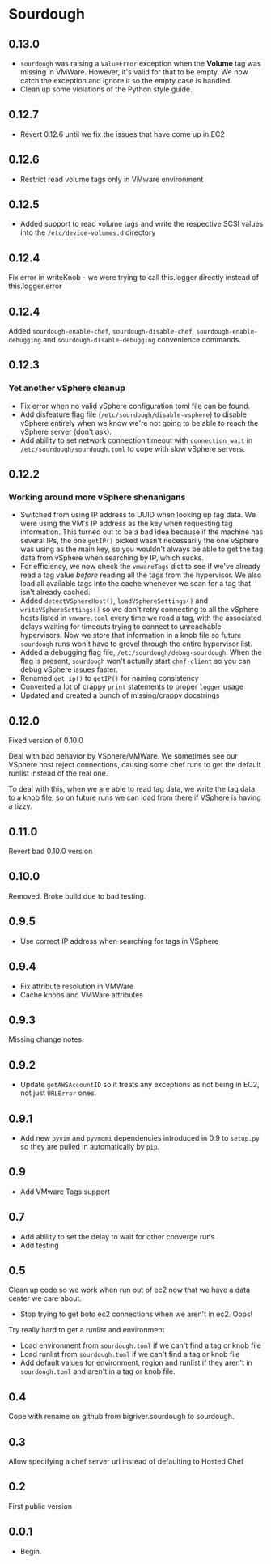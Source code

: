 # Sourdough

## 0.13.0

* `sourdough` was raising a `ValueError` exception when the **Volume** tag was missing in VMWare. However, it's valid for that to be empty. We now catch the exception and ignore it so the empty case is handled.
* Clean up some violations of the Python style guide.

## 0.12.7

* Revert 0.12.6 until we fix the issues that have come up in EC2

## 0.12.6

* Restrict read volume tags only in VMware environment 

## 0.12.5

* Added support to read volume tags and write the respective SCSI values into the `/etc/device-volumes.d` directory

## 0.12.4

Fix error in writeKnob - we were trying to call this.logger directly instead of this.logger.error

## 0.12.4

Added `sourdough-enable-chef`, `sourdough-disable-chef`, `sourdough-enable-debugging` and `sourdough-disable-debugging` convenience commands.

## 0.12.3

### Yet another vSphere cleanup

* Fix error when no valid vSphere configuration toml file can be found.
* Add disfeature flag file (`/etc/sourdough/disable-vsphere`) to disable vSphere entirely when we know we're not going to be able to reach the vSphere server (don't ask).
* Add ability to set network connection timeout with `connection_wait` in `/etc/sourdough/sourdough.toml` to cope with slow vSphere servers.

## 0.12.2

### Working around more vSphere shenanigans

* Switched from using IP address to UUID when looking up tag data. We were using the VM's IP address as the key when requesting tag information. This turned out to be a bad idea because if the machine has several IPs, the one `getIP()` picked wasn't necessarily the one vSphere was using as the main key, so you wouldn't always be able to get the tag data from vSphere when searching by IP, which sucks.
* For efficiency, we now check the `vmwareTags` dict to see if we've already read a tag value  _before_ reading all the tags from the hypervisor. We also load all available tags into the cache whenever we scan for a tag that isn't already cached.
* Added `detectVSphereHost()`, `loadVSphereSettings()` and `writeVSphereSettings()` so we don't retry connecting to all the vSphere hosts listed in `vmware.toml` every time we read a tag, with the associated delays waiting for timeouts trying to connect to unreachable hypervisors. Now we store that information in a knob file so future `sourdough` runs won't have to grovel through the entire hypervisor list.
* Added a debugging flag file, `/etc/sourdough/debug-sourdough`.  When the flag is present, `sourdough` won't actually start `chef-client` so you can debug vSphere issues faster.
* Renamed `get_ip()` to `getIP()` for naming consistency
* Converted a lot of crappy `print` statements to proper `logger` usage
* Updated and created a bunch of missing/crappy docstrings

## 0.12.0

Fixed version of 0.10.0

Deal with bad behavior by VSphere/VMWare. We sometimes see our VSphere host reject connections, causing some chef runs to get the default runlist instead of the real one.

To deal with this, when we are able to read tag data, we write the tag data to a knob file, so on future runs we can load from there if VSphere is having a tizzy.

## 0.11.0

Revert bad 0.10.0 version

## 0.10.0

Removed. Broke build due to bad testing.

## 0.9.5

* Use correct IP address when searching for tags in VSphere

## 0.9.4

* Fix attribute resolution in VMWare
* Cache knobs and VMWare attributes

## 0.9.3

Missing change notes.

## 0.9.2

* Update `getAWSAccountID` so it treats any exceptions as not being in EC2, not just `URLError` ones.

## 0.9.1

* Add new `pyvim` and `pyvmomi` dependencies introduced in 0.9 to `setup.py` so they are pulled in automatically by `pip`.

## 0.9

* Add VMware Tags support

## 0.7

* Add ability to set the delay to wait for other converge runs
* Add testing

## 0.5

Clean up code so we work when run out of ec2 now that we have a data center we care about.

* Stop trying to get boto ec2 connections when we aren't in ec2. Oops!

Try really hard to get a runlist and environment

* Load environment from `sourdough.toml` if we can't find a tag or knob file
* Load runlist from `sourdough.toml` if we can't find a tag or knob file
* Add default values for environment, region and runlist if they aren't in `sourdough.toml` and aren't in a tag or knob file.

## 0.4

Cope with rename on github from bigriver.sourdough to sourdough.

## 0.3

Allow specifying a chef server url instead of defaulting to Hosted Chef

## 0.2

First public version

## 0.0.1

* Begin.
